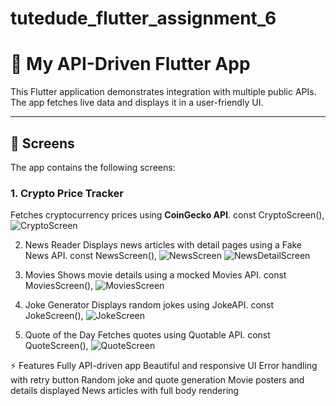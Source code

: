 # tutedude_flutter_assignment_6

# 🌟 My API-Driven Flutter App

This Flutter application demonstrates integration with multiple public APIs. The app fetches live data and displays it in a user-friendly UI.  

---

## 📱 Screens

The app contains the following screens:

### 1. **Crypto Price Tracker**
Fetches cryptocurrency prices using **CoinGecko API**.
const CryptoScreen(),
![CryptoScreen](assets/images/crypto_screen.png)

2. News Reader
Displays news articles with detail pages using a Fake News API.
const NewsScreen(),
![NewsScreen](assets/images/news_screen.png)
![NewsDetailScreen](assets/images/news_detail_screen.png)

3. Movies
Shows movie details using a mocked Movies API.
const MoviesScreen(),
![MoviesScreen](assets/images/movies_screen.png)

4. Joke Generator
Displays random jokes using JokeAPI.
const JokeScreen(),
![JokeScreen](assets/images/joke_screen.png)

5. Quote of the Day
Fetches quotes using Quotable API.
const QuoteScreen(),
![QuoteScreen](assets/images/quote_screen.png)

⚡ Features
Fully API-driven app
Beautiful and responsive UI
Error handling with retry button
Random joke and quote generation
Movie posters and details displayed
News articles with full body rendering